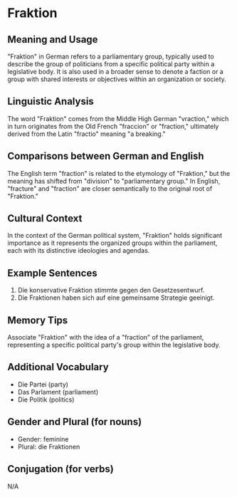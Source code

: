 # Fraktion
## Meaning and Usage
"Fraktion" in German refers to a parliamentary group, typically used to describe the group of politicians from a specific political party within a legislative body. It is also used in a broader sense to denote a faction or a group with shared interests or objectives within an organization or society.

## Linguistic Analysis
The word "Fraktion" comes from the Middle High German "vraction," which in turn originates from the Old French "fraccion" or "fraction," ultimately derived from the Latin "fractio" meaning "a breaking."

## Comparisons between German and English
The English term "fraction" is related to the etymology of "Fraktion," but the meaning has shifted from "division" to "parliamentary group." In English, "fracture" and "fraction" are closer semantically to the original root of "Fraktion."

## Cultural Context
In the context of the German political system, "Fraktion" holds significant importance as it represents the organized groups within the parliament, each with its distinctive ideologies and agendas.

## Example Sentences
1. Die konservative Fraktion stimmte gegen den Gesetzesentwurf.
2. Die Fraktionen haben sich auf eine gemeinsame Strategie geeinigt.

## Memory Tips
Associate "Fraktion" with the idea of a "fraction" of the parliament, representing a specific political party's group within the legislative body.

## Additional Vocabulary
- Die Partei (party)
- Das Parlament (parliament)
- Die Politik (politics)

## Gender and Plural (for nouns)
- Gender: feminine
- Plural: die Fraktionen

## Conjugation (for verbs)
N/A